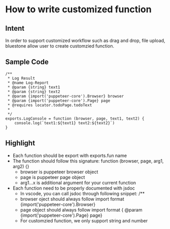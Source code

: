 # How to write customized function
## Intent
In order to support customized workflow such as drag and drop, file upload, bluestone allow user to create customzied function.
## Sample Code
```
/**
 * Log Result
 * @name Log-Report
 * @param {string} text1 
 * @param {string} text2 
 * @param {import('puppeteer-core').Browser} browser
 * @param {import('puppeteer-core').Page} page
 * @requires locator.todoPage.todoText
 * 
 */
exports.LogConsole = function (browser, page, text1, text2) {
    console.log(`text1:${text1} text2:${text2}`)
}
```

## Highlight
* Each function should be export with exports.fun name
* The function should follow this signature: function (browser, page, arg1, arg2) {}
  * browser is puppeteer browser object
  * page is puppeteer page object
  * arg1...x is additional argument for your current function
* Each function need to be properly documented with jsdoc
  * In vscode, you can call jsdoc through following snippet: /**
  * browser oject should always follow import format {import('puppeteer-core').Browser}
  * page object should always follow import format { @param {import('puppeteer-core').Page} page}
  * For customzied function, we only support string and number